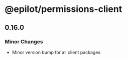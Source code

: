 # @epilot/permissions-client

## 0.16.0

### Minor Changes

- Minor version bump for all client packages
